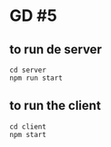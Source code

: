 # GD #5

## to run de server
```
cd server
npm run start
```

## to run the client 
``` 
cd client
npm start
```